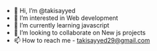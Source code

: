 - 👋 Hi, I’m @takisayyed
- 👀 I’m interested in Web development
- 🌱 I’m currently learning javascript
- 💞️ I’m looking to collaborate on New js projects
- 📫 How to reach me - takisayyed29@gmail.com

